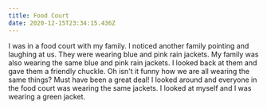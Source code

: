 ```yaml
---
title: Food Court
date: 2020-12-15T23:34:15.436Z
---
```

I was in a food court with my family. I noticed another family pointing and laughing at us. They were wearing blue and pink rain jackets. My family was also wearing the same blue and pink rain jackets. I looked back at them and gave them a friendly chuckle. Oh isn't it funny how we are all wearing the same things? Must have been a great deal! I looked around and everyone in the food court was wearing the same jackets. I looked at myself and I was wearing a green jacket.